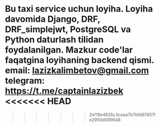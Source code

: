 Bu taxi service uchun loyiha. Loyiha davomida Django, DRF, DRF_simplejwt, PostgreSQL va Python daturlash tilidan foydalanilgan. 
Mazkur code'lar faqatgina loyihaning backend qismi. 
email: lazizkalimbetov@gmail.com
telegram: https://t.me/captainlazizbek
<<<<<<< HEAD
=======

>>>>>>> 2ef16e4835c3ceaa7b7bfd976511e2950d099648
